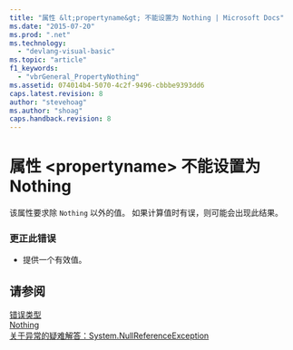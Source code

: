 ```yaml
---
title: "属性 &lt;propertyname&gt; 不能设置为 Nothing | Microsoft Docs"
ms.date: "2015-07-20"
ms.prod: ".net"
ms.technology: 
  - "devlang-visual-basic"
ms.topic: "article"
f1_keywords: 
  - "vbrGeneral_PropertyNothing"
ms.assetid: 074014b4-5070-4c2f-9496-cbbbe9393dd6
caps.latest.revision: 8
author: "stevehoag"
ms.author: "shoag"
caps.handback.revision: 8
---
```

# 属性 &lt;propertyname&gt; 不能设置为 Nothing
该属性要求除 `Nothing` 以外的值。 如果计算值时有误，则可能会出现此结果。  
  
### 更正此错误  
  
-   提供一个有效值。  
  
## 请参阅  
 [错误类型](../../visual-basic/programming-guide/language-features/error-types.md)   
 [Nothing](../../visual-basic/language-reference/nothing.md)   
 [关于异常的疑难解答：System.NullReferenceException](../Topic/Troubleshooting%20Exceptions:%20System.NullReferenceException.md)